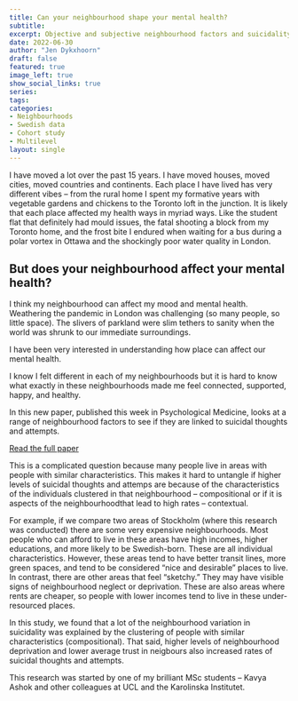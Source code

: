 ```yaml
---
title: Can your neighbourhood shape your mental health?
subtitle: 
excerpt: Objective and subjective neighbourhood factors and suicidality
date: 2022-06-30
author: "Jen Dykxhoorn"
draft: false
featured: true
image_left: true
show_social_links: true
series:
tags: 
categories:
- Neighbourhoods
- Swedish data
- Cohort study
- Multilevel
layout: single
---
```

I have moved a lot over the past 15 years. I have moved houses, moved cities, moved countries and continents. Each place I have lived has very different vibes – from the rural home I spent my formative years with vegetable gardens and chickens to the Toronto loft in the junction. It is likely that each place affected my health ways in myriad ways. Like the student flat that definitely had mould issues, the fatal shooting a block from my Toronto home, and the frost bite I endured when waiting for a bus during a polar vortex in Ottawa and the shockingly poor water quality in London.

## But does your neighbourhood affect your mental health?

I think my neighbourhood can affect my mood and mental health. Weathering the pandemic in London was challenging (so many people, so little space). The slivers of parkland were slim tethers to sanity when the world was shrunk to our immediate surroundings.

I have been very interested in understanding how place can affect our mental health.

I know I felt different in each of my neighbourhoods but it is hard to know what exactly in these neighbourhoods made me feel connected, supported, happy, and healthy.

In this new paper, published this week in Psychological Medicine, looks at a range of neighbourhood factors to see if they are linked to suicidal thoughts and attempts.

[Read the full paper](https://www.cambridge.org/core/journals/psychological-medicine/article/objective-and-subjective-neighbourhood-characteristics-and-suicidality-a-multilevel-analysis/2AC473596E33C6C990E460665946F6BB)

This is a complicated question because many people live in areas with people with similar characteristics. This makes it hard to untangle if higher levels of suicidal thoughts and attemps are because of the characteristics of the individuals clustered in that neighbourhood – compositional or if it is aspects of the neighbourhoodthat lead to high rates – contextual.

For example, if we compare two areas of Stockholm (where this research was conducted) there are some very expensive neighbourhoods. Most people who can afford to live in these areas have high incomes, higher educations, and more likely to be Swedish-born. These are all individual characteristics. However, these areas tend to have better transit lines, more green spaces, and tend to be considered “nice and desirable” places to live. In contrast, there are other areas that feel “sketchy.” They may have visible signs of neighbourhood neglect or deprivation. These are also areas where rents are cheaper, so people with lower incomes tend to live in these under-resourced places.

In this study, we found that a lot of the neighbourhood variation in suicidality was explained by the clustering of people with similar characteristics (compositional). That said, higher levels of neighbourhood deprivation and lower average trust in neigbours also increased rates of suicidal thoughts and attempts.

This research was started by one of my brilliant MSc students – Kavya Ashok and other colleagues at UCL and the Karolinska Institutet.



